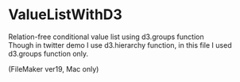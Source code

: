 # ValueListWithD3

Relation-free conditional value list using d3.groups function  
Though in twitter demo I use d3.hierarchy function, in this file I used d3.groups function only.

(FileMaker ver19, Mac only)
